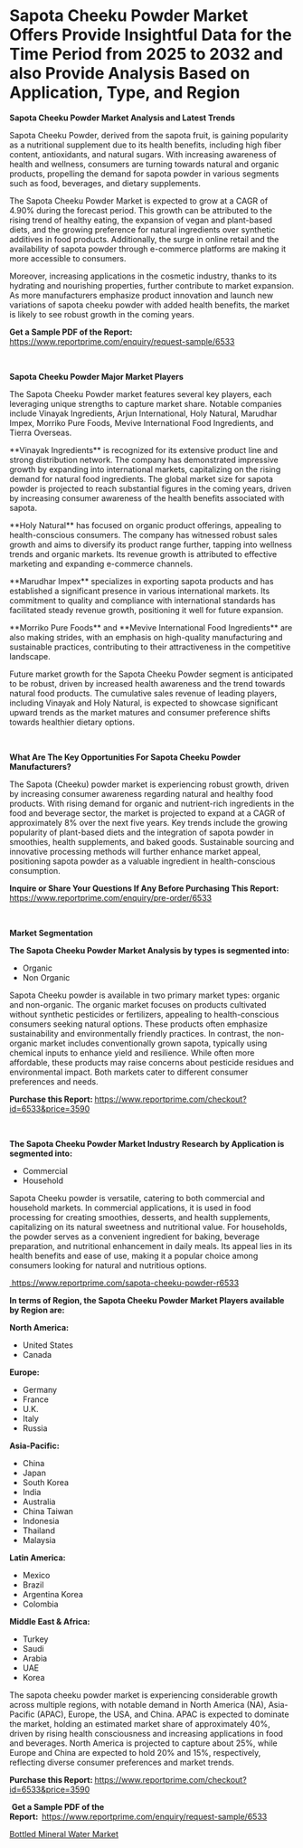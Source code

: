 <p><h1>Sapota Cheeku Powder Market Offers Provide Insightful Data for the Time Period from 2025 to 2032 and also Provide Analysis Based on Application, Type, and Region</h1></p><p><strong>Sapota Cheeku Powder Market Analysis and Latest Trends</strong></p>
<p><p>Sapota Cheeku Powder, derived from the sapota fruit, is gaining popularity as a nutritional supplement due to its health benefits, including high fiber content, antioxidants, and natural sugars. With increasing awareness of health and wellness, consumers are turning towards natural and organic products, propelling the demand for sapota powder in various segments such as food, beverages, and dietary supplements.</p><p>The Sapota Cheeku Powder Market is expected to grow at a CAGR of 4.90% during the forecast period. This growth can be attributed to the rising trend of healthy eating, the expansion of vegan and plant-based diets, and the growing preference for natural ingredients over synthetic additives in food products. Additionally, the surge in online retail and the availability of sapota powder through e-commerce platforms are making it more accessible to consumers.</p><p>Moreover, increasing applications in the cosmetic industry, thanks to its hydrating and nourishing properties, further contribute to market expansion. As more manufacturers emphasize product innovation and launch new variations of sapota cheeku powder with added health benefits, the market is likely to see robust growth in the coming years.</p></p>
<p><strong>Get a Sample PDF of the Report:&nbsp;</strong> <a href="https://www.reportprime.com/enquiry/request-sample/6533?utm_campaign=2885&utm_medium=2&utm_source=Github&utm_content=ia&utm_term=19032025&utm_id=sapota-cheeku-powder">https://www.reportprime.com/enquiry/request-sample/6533</a></p>
<p>&nbsp;</p>
<p><strong>Sapota Cheeku Powder Major Market Players</strong></p>
<p><p>The Sapota Cheeku Powder market features several key players, each leveraging unique strengths to capture market share. Notable companies include Vinayak Ingredients, Arjun International, Holy Natural, Marudhar Impex, Morriko Pure Foods, Mevive International Food Ingredients, and Tierra Overseas.</p><p>**Vinayak Ingredients** is recognized for its extensive product line and strong distribution network. The company has demonstrated impressive growth by expanding into international markets, capitalizing on the rising demand for natural food ingredients. The global market size for sapota powder is projected to reach substantial figures in the coming years, driven by increasing consumer awareness of the health benefits associated with sapota.</p><p>**Holy Natural** has focused on organic product offerings, appealing to health-conscious consumers. The company has witnessed robust sales growth and aims to diversify its product range further, tapping into wellness trends and organic markets. Its revenue growth is attributed to effective marketing and expanding e-commerce channels.</p><p>**Marudhar Impex** specializes in exporting sapota products and has established a significant presence in various international markets. Its commitment to quality and compliance with international standards has facilitated steady revenue growth, positioning it well for future expansion.</p><p>**Morriko Pure Foods** and **Mevive International Food Ingredients** are also making strides, with an emphasis on high-quality manufacturing and sustainable practices, contributing to their attractiveness in the competitive landscape. </p><p>Future market growth for the Sapota Cheeku Powder segment is anticipated to be robust, driven by increased health awareness and the trend towards natural food products. The cumulative sales revenue of leading players, including Vinayak and Holy Natural, is expected to showcase significant upward trends as the market matures and consumer preference shifts towards healthier dietary options.</p></p>
<p>&nbsp;</p>
<p><strong>What Are The Key Opportunities For Sapota Cheeku Powder Manufacturers?</strong></p>
<p><p>The Sapota (Cheeku) powder market is experiencing robust growth, driven by increasing consumer awareness regarding natural and healthy food products. With rising demand for organic and nutrient-rich ingredients in the food and beverage sector, the market is projected to expand at a CAGR of approximately 8% over the next five years. Key trends include the growing popularity of plant-based diets and the integration of sapota powder in smoothies, health supplements, and baked goods. Sustainable sourcing and innovative processing methods will further enhance market appeal, positioning sapota powder as a valuable ingredient in health-conscious consumption.</p></p>
<p><strong>Inquire or Share Your Questions If Any Before Purchasing This Report:</strong> <a href="https://www.reportprime.com/enquiry/pre-order/6533?utm_campaign=2885&utm_medium=2&utm_source=Github&utm_content=ia&utm_term=19032025&utm_id=sapota-cheeku-powder">https://www.reportprime.com/enquiry/pre-order/6533</a></p>
<p>&nbsp;</p>
<p><strong>Market Segmentation</strong></p>
<p><strong>The Sapota Cheeku Powder Market Analysis by types is segmented into:</strong></p>
<p><ul><li>Organic</li><li>Non Organic</li></ul></p>
<p><p>Sapota Cheeku powder is available in two primary market types: organic and non-organic. The organic market focuses on products cultivated without synthetic pesticides or fertilizers, appealing to health-conscious consumers seeking natural options. These products often emphasize sustainability and environmentally friendly practices. In contrast, the non-organic market includes conventionally grown sapota, typically using chemical inputs to enhance yield and resilience. While often more affordable, these products may raise concerns about pesticide residues and environmental impact. Both markets cater to different consumer preferences and needs.</p></p>
<p><strong>Purchase this Report:&nbsp;</strong><a href="https://www.reportprime.com/checkout?id=6533&price=3590&utm_campaign=2885&utm_medium=2&utm_source=Github&utm_content=ia&utm_term=19032025&utm_id=sapota-cheeku-powder">https://www.reportprime.com/checkout?id=6533&price=3590</a></p>
<p>&nbsp;</p>
<p><strong>The Sapota Cheeku Powder Market Industry Research by Application is segmented into:</strong></p>
<p><ul><li>Commercial</li><li>Household</li></ul></p>
<p><p>Sapota Cheeku powder is versatile, catering to both commercial and household markets. In commercial applications, it is used in food processing for creating smoothies, desserts, and health supplements, capitalizing on its natural sweetness and nutritional value. For households, the powder serves as a convenient ingredient for baking, beverage preparation, and nutritional enhancement in daily meals. Its appeal lies in its health benefits and ease of use, making it a popular choice among consumers looking for natural and nutritious options.</p></p>
<p><a href="https://www.reportprime.com/sapota-cheeku-powder-r6533?utm_campaign=2885&utm_medium=2&utm_source=Github&utm_content=ia&utm_term=19032025&utm_id=sapota-cheeku-powder">&nbsp;https://www.reportprime.com/sapota-cheeku-powder-r6533</a></p>
<p><strong>In terms of Region, the Sapota Cheeku Powder Market Players available by Region are:</strong></p>
<p>
    <p> <strong> North America: </strong>
        <ul>
            <li>United States</li>
            <li>Canada</li>
        </ul>
        </p> 
    <p> <strong> Europe: </strong>
        <ul>
            <li>Germany</li>
            <li>France</li>
            <li>U.K.</li>
            <li>Italy</li>
            <li>Russia</li>
        </ul>
        </p> 
    <p> <strong> Asia-Pacific: </strong>
        <ul>
            <li>China</li>
            <li>Japan</li>
            <li>South Korea</li>
            <li>India</li>
            <li>Australia</li>
            <li>China Taiwan</li>
            <li>Indonesia</li>
            <li>Thailand</li>
            <li>Malaysia</li>
        </ul>
        </p> 
    <p> <strong> Latin America: </strong>
        <ul>
            <li>Mexico</li>
            <li>Brazil</li>
            <li>Argentina Korea</li>
            <li>Colombia</li>
        </ul>
        </p> 
    <p> <strong> Middle East & Africa: </strong>
        <ul>
            <li>Turkey</li>
            <li>Saudi</li>
            <li>Arabia</li>
            <li>UAE</li>
            <li>Korea</li>
        </ul>
    </p>
    </p>
<p><p>The sapota cheeku powder market is experiencing considerable growth across multiple regions, with notable demand in North America (NA), Asia-Pacific (APAC), Europe, the USA, and China. APAC is expected to dominate the market, holding an estimated market share of approximately 40%, driven by rising health consciousness and increasing applications in food and beverages. North America is projected to capture about 25%, while Europe and China are expected to hold 20% and 15%, respectively, reflecting diverse consumer preferences and market trends.</p></p>
<p><strong>Purchase this Report: </strong><a href="https://www.reportprime.com/checkout?id=6533&price=3590&utm_campaign=2885&utm_medium=2&utm_source=Github&utm_content=ia&utm_term=19032025&utm_id=sapota-cheeku-powder">https://www.reportprime.com/checkout?id=6533&price=3590</a></p>
<p>&nbsp;<strong>Get a Sample PDF of the Report:&nbsp;&nbsp;</strong><a href="https://www.reportprime.com/enquiry/request-sample/6533?utm_campaign=2885&utm_medium=2&utm_source=Github&utm_content=ia&utm_term=19032025&utm_id=sapota-cheeku-powder">https://www.reportprime.com/enquiry/request-sample/6533</a></p>
<p><strong></strong></p>
<p><p><a href="https://github.com/aoutefjovene00/Market-Research-Report-List-1/blob/main/bottled-mineral-water-market.md?utm_campaign=2885&utm_medium=2&utm_source=Github&utm_content=ia&utm_term=19032025&utm_id=sapota-cheeku-powder">Bottled Mineral Water Market</a></p></p>